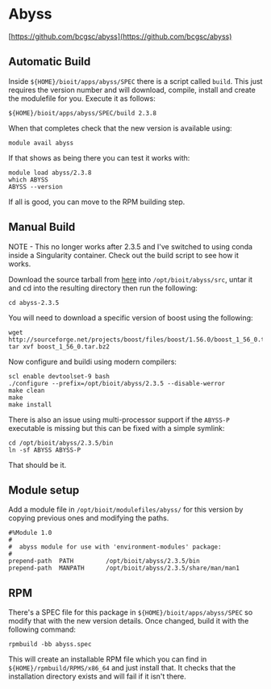# Abyss

[https://github.com/bcgsc/abyss](https://github.com/bcgsc/abyss)

## Automatic Build

Inside `${HOME}/bioit/apps/abyss/SPEC` there is a script called `build`. This just requires the version number and will download, compile, install and create the modulefile for you. Execute it as follows:

    ${HOME}/bioit/apps/abyss/SPEC/build 2.3.8

When that completes check that the new version is available using:

    module avail abyss

If that shows as being there you can test it works with:

    module load abyss/2.3.8
    which ABYSS
    ABYSS --version

If all is good, you can move to the RPM building step.

## Manual Build

NOTE - This no longer works after 2.3.5 and I've switched to using conda inside a Singularity container. Check out the build script to see how it works.

Download the source tarball from [here](https://github.com/bcgsc/abyss/releases/download/2.3.5/abyss-2.3.5.tar.gz) into `/opt/bioit/abyss/src`, untar it and cd into the resulting directory then run the following:

    cd abyss-2.3.5

You will need to download a specific version of boost using the following:

    wget http://sourceforge.net/projects/boost/files/boost/1.56.0/boost_1_56_0.tar.bz2
    tar xvf boost_1_56_0.tar.bz2

Now configure and buildi using modern compilers:

    scl enable devtoolset-9 bash
    ./configure --prefix=/opt/bioit/abyss/2.3.5 --disable-werror
    make clean
    make
    make install

There is also an issue using multi-processor support if the `ABYSS-P` executable is missing but this can be fixed with a simple symlink:

    cd /opt/bioit/abyss/2.3.5/bin
    ln -sf ABYSS ABYSS-P

That should be it.

## Module setup

Add a module file in `/opt/bioit/modulefiles/abyss/` for this version by copying previous ones and modifying the paths.

    #%Module 1.0
    #
    #  abyss module for use with 'environment-modules' package:
    #
    prepend-path  PATH         /opt/bioit/abyss/2.3.5/bin
    prepend-path  MANPATH      /opt/bioit/abyss/2.3.5/share/man/man1

## RPM

There's a SPEC file for this package in `${HOME}/bioit/apps/abyss/SPEC` so modify that with the new version details. Once changed, build it with the following command:

    rpmbuild -bb abyss.spec

This will create an installable RPM file which you can find in `${HOME}/rpmbuild/RPMS/x86_64` and just install that. It checks that the installation directory exists and will fail if it isn't there.
